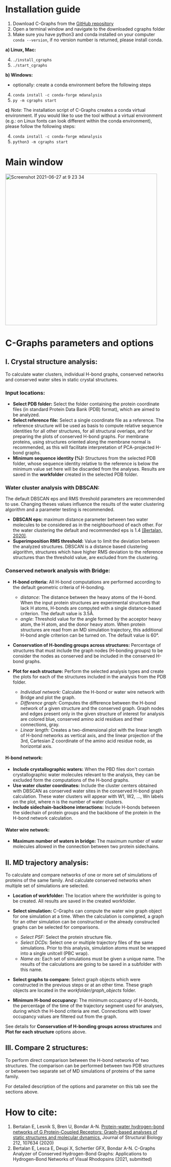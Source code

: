 # Installation guide
1. Download C-Graphs from the [GitHub repository](https://github.com/evabertalan/cgraphs)
2. Open a terminal window and navigate to the downloaded cgraphs folder
3. Make sure you have python3 and conda installed on your computer `conda --version`, if no version number is returned, please install conda.

**a) Linux, Mac:**

  4. `./install_cgraphs`
  5. `./start_cgraphs`
 
**b) Windows:**
  
  * optionally: create a conda environment before the following steps
  4. `conda install -c conda-forge mdanalysis`
  5. `py -m cgraphs start`

**c)** _Note:_ The installation script of C-Graphs creates a conda virtual environment. If you would like to use the tool without a virtual environment (e.g.: on Linux fonts can look different within the conda environment), please follow the following steps:

  4. `conda install -c conda-forge mdanalysis`
  5. `python3 -m cgraphs start`

# Main window
<img width="475" alt="Screenshot 2021-06-27 at 9 23 34" src="https://user-images.githubusercontent.com/15729207/123536226-6569de00-d729-11eb-9386-9535a8bd9bd1.png">


# C-Graphs parameters and options
## I. Crystal structure analysis:
To calculate water clusters, individual H-bond graphs, conserved networks and conserved water sites in static crystal structures.

### Input locations:
* **Select PDB folder:** Select the folder containing the protein coordinate files (in standard Protein Data Bank (PDB) format), which are aimed to be analyzed.
* **Select reference file:** Select a single coordinate file as a reference. The reference structure will be used as basis to compute relative sequence identities for all other structures, for all structural overlaps, and for preparing the plots of conserved H-bond graphs. For membrane proteins, using structures oriented along the membrane normal is recommended, as this will facilitate interpretation of PCA-projected H-bond graphs.
* **Minimum sequence identity (%):** Structures from the selected PDB folder, whose sequence identity relative to the reference is below the minimum value set here will be discarded from the analyses.
Results are saved in the __workfolder__ created in the selected PDB folder.

### Water cluster analysis with DBSCAN:
The default DBSCAN eps and RMS threshold parameters are recommended to use. Changing theses values influence the results of the water clustering algorithm and a parameter testing is recommended.
* **DBSCAN eps:** maximum distance parameter between two water molecules to be considered as in the neighbourhood of each other. For the water clustering the default and recommended eps is 1.4 [[Bertalan, 2020]](https://www.sciencedirect.com/science/article/pii/S1047847720302070).
* **Superimposition RMS threshold:** Value to limit the deviation between the analyzed structures. DBSCAN is a distance based clustering algorithm, structures which have higher RMS deviation to the reference structures than the threshold value, are excluded from the clustering.

### Conserved network analysis with Bridge:
* **H-bond criteria:** All H-bond computations are performed according to the default geometric criteria of H-bonding.
  * *distance*: The distance between the heavy atoms of the H-bond. When the input protein structures are experimental structures that lack H atoms, H-bonds are computed with a single distance-based criterion. The default value is 3.5Å.
  * *angle*: Threshold value for the angle formed by the acceptor heavy atom, the H atom, and the donor heavy atom. When protein structures are read from an MD simulation trajectory, this additional H-bond angle criterion can be turned on. The default value is 60°.

* **Conservation of H-bonding groups across structures:** Percentage of structures that must include the graph nodes (H-bonding groups) to be consider the nodes as conserved and be included in the conserved H-bond graphs.
* **Plot for each structure:** Perform the selected analysis types and create the plots for each of the structures included in the analysis from the PDB folder.
  * *Individual network:* Calculate the H-bond or water wire network with Bridge and plot the graph.
  * *Difference graph:* Computes the difference between the H-bond network of a given structure and the conserved graph. Graph nodes and edges present only in the given structure of interest for analysis are colored blue, conserved amino acid residues and their connections, gray.
  * *Linear length:* Creates a two-dimensional plot with the linear length of H-bond networks as vertical axis, and the linear projection of the 3rd, Cartesian Z coordinate of the amino acid residue node, as horizontal axis.


#### H-bond network:
* **Include crystallographic waters:** When the PBD files don't contain crystallographic water molecules relevant to the analysis, they can be excluded form the computations of the H-bond graphs.
* **Use water cluster coordinates:** Include the cluster centers obtained with DBSCAN as conserved water sites in the conserved H-bond graph calculation. These water clusters will appear with W1, W2, …, Wn labels on the plot,  where n is the number of water clusters.
* **Include sidechain-backbone interactions:** Include H-bonds between the sidechain of protein groups and the backbone of the protein in the H-bond network calculation.

#### Water wire network:
* **Maximum number of waters in bridge:** The maximum number of water molecules allowed in the connection between two protein sidechains.

## II. MD trajectory analysis:
To calculate and compare networks of one or more set of simulations of proteins of the same family. And calculate conserved networks when multiple set of simulations are selected.
* **Location of workfolder:** The location where the workfolder is going to be created. All results are saved in the created workfolder.

* **Select simulation:** C-Graphs can compute the water wire graph object for one simulation at a time. When the calculation is completed, a graph for an other simulation can be constructed or the already constructed graphs can be selected for comparisons.
  * *Select PSF:* Select the protein structure file.
  * *Select DCDs:* Select one or multiple trajectory files of the same simulations. Prior to this analysis, simulation atoms must be wrapped into a single unitcell (PBC wrap).
  * *Name as:* Each set of simulations must be given a unique name. The results of the calculations are going to be saved in a subfolder with this name.

* **Select graphs to compare:** Select graph objects which were constructed in the previous steps or at an other time. These graph objects are located in the *workfolder/graph_objects* folder.

* **Minimum H-bond occupancy:** The minimum occupancy of H-bonds, the percentage of the time of the trajectory segment used for analyses, during which the H-bond criteria are met. Connections with lower occupancy values are filtered out from the graph. 


See details for **Conservation of H-bonding groups across structures** and **Plot for each structure** options above.

## III. Compare 2 structures:
To perform direct comparison between the H-bond networks of two structures. The comparison can be performed between two PDB structures or between two separate set of MD simulations of proteins of the same family.

For detailed description of the options and parameter on this tab see the sections above.

# How to cite:
1.	Bertalan E, Lesnik S, Bren U, Bondar A-N. [Protein-water hydrogen-bond networks of G Protein-Coupled Receptors: Graph-based analyses of static structures and molecular dynamics.](https://www.sciencedirect.com/science/article/pii/S1047847720302070) Journal of Structural Biology 212, 107634 (2020)
2.	Bertalan E, Lesca E, Deupi X, Schertler GFX, Bondar A-N. C-Graphs Analyzer of Conserved Hydrogen-Bond Graphs: Applications to Hydrogen-Bond Networks of Visual Rhodopsins (2021, submitted)
